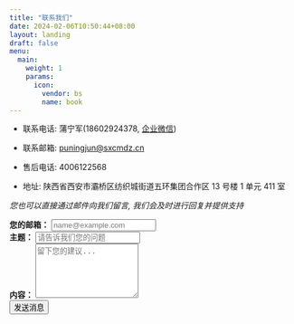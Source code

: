 ```yaml
---
title: "联系我们"
date: 2024-02-06T10:50:44+08:00
layout: landing
draft: false
menu:
  main:
    weight: 1
    params:
      icon:
        vendor: bs
        name: book
---
```


- 联系电话: 蒲宁军(18602924378, [企业微信](/contact/wechat))

- 联系邮箱: puningjun@sxcmdz.cn

- 售后电话: 4006122568

- 地址: 陕西省西安市灞桥区纺织城街道五环集团合作区 13 号楼 1 单元 411 室

_您也可以直接通过邮件向我们留言, 我们会及时进行回复并提供支持_

<section class="lg:pb-24">
    <form name="contact" action="https://formsubmit.co/437188131@qq.com" method="POST">
        <div class="form-group">
            <label for="email"><strong>您的邮箱：</strong></label>
            <input type="email" class="form-control" name="email" placeholder="name@example.com" required>
        </div>
        <div class="form-group">
            <label for="subject"><strong>主题：</strong></label>
            <input type="text" class="form-control" name="subject" placeholder="请告诉我们您的问题" required>
        </div>
        <div class="form-group">
            <label for="message"><strong>内容：</strong></label>
            <textarea id="message" class="form-control" name="message" rows="6" placeholder="留下您的建议..."></textarea>
        </div>
        <div class="my-2"></div> <!-- 添加空行 -->
        <div class="d-flex justify-content-center">
            <button type="submit" class="btn btn-primary">发送消息</button>
        </div>
    </form>
</section>

